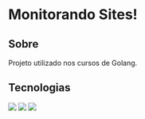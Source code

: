 <h1>Monitorando Sites!</h1>

<h2> Sobre</h2>
<p>Projeto utilizado nos cursos de Golang.</p>

## Tecnologias
<div>
  <img src="https://img.shields.io/badge/HTML-239120?style=for-the-badge&logo=html5&logoColor=white">
  <img src="https://img.shields.io/badge/CSS-239120?&style=for-the-badge&logo=css3&logoColor=white">
   <img src="https://img.shields.io/badge/-Go-00ADD8?style=for-the-badge&logo=go&logoColor=white">
 
</div>
